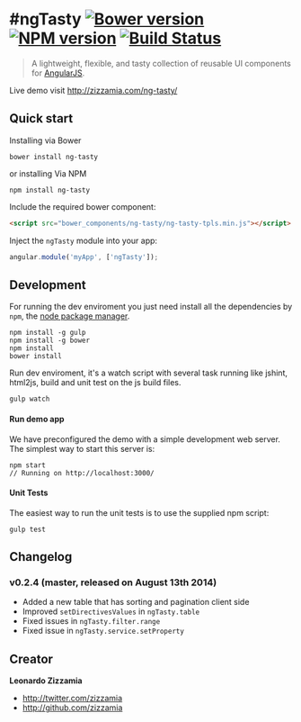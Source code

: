 # #ngTasty [![Bower version](https://badge.fury.io/bo/ng-tasty.svg)](http://badge.fury.io/bo/ng-tasty) [![NPM version](https://badge.fury.io/js/ng-tasty.svg)](http://badge.fury.io/js/ng-tasty) [![Build Status](https://secure.travis-ci.org/Zizzamia/ng-tasty.svg)](http://travis-ci.org/Zizzamia/ng-tasty)
> A lightweight, flexible, and tasty collection of reusable UI components for [AngularJS](https://angularjs.org/).

Live demo visit http://zizzamia.com/ng-tasty/

## Quick start

Installing via Bower
```
bower install ng-tasty
```
or installing Via NPM
```
npm install ng-tasty
```

Include the required bower component:
``` html
<script src="bower_components/ng-tasty/ng-tasty-tpls.min.js"></script>
```

Inject the `ngTasty` module into your app:
``` JavaScript
angular.module('myApp', ['ngTasty']);
```


## Development
For running the dev enviroment you just need install
all the dependencies by `npm`, the [node package manager][npm]. 

```
npm install -g gulp
npm install -g bower
npm install
bower install
```

Run dev enviroment, it's a watch script with several task running
like jshint, html2js, build and unit test on the js build files.
```
gulp watch
```

#### Run demo app

We have preconfigured the demo with a simple development web server.  
The simplest way to start this server is:

```
npm start
// Running on http://localhost:3000/
```

#### Unit Tests

The easiest way to run the unit tests is to use the supplied npm script:

```
gulp test
```

## Changelog

### v0.2.4 (master, released on August 13th 2014)
- Added a new table that has sorting and pagination client side
- Improved `setDirectivesValues` in `ngTasty.table`
- Fixed issues in `ngTasty.filter.range`
- Fixed issue in `ngTasty.service.setProperty`

## Creator

**Leonardo Zizzamia**

- <http://twitter.com/zizzamia>
- <http://github.com/zizzamia>


[npm]: https://www.npmjs.org/